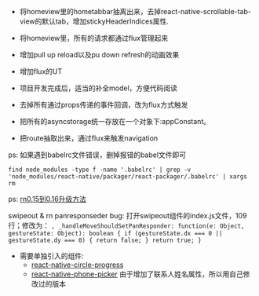 - 将homeview里的hometabbar抽离出来，去掉react-native-scrollable-tab-view的默认tab，增加stickyHeaderIndices属性.

- 将homeview里，所有的请求都通过flux管理起来

<WIP>

- 增加pull up reload以及pu down refresh的动画效果

- 增加flux的UT

- 项目开发完成后，适当的补全model，方便代码阅读

- 去掉所有通过props传递的事件回调，改为flux方式触发

- 把所有的asyncstorage统一存放在一个对象下:appConstant。

- 把route抽取出来，通过flux来触发navigation

ps: 如果遇到babelrc文件错误，删掉报错的babel文件即可

`find node_modules -type f -name '.babelrc' | grep -v 'node_modules/react-native/packager/react-packager/.babelrc' | xargs rm`

ps: [rn0.15到0.16升级方法](https://gist.github.com/plougsgaard/33297a026ed549d910af)

swipeout & rn panresponseder bug: 打开swipeout组件的index.js文件，109行；修改为：
`, _handleMoveShouldSetPanResponder: function(e: Object, gestureState: Object): boolean {
  if (gestureState.dx === 0 || gestureState.dy === 0) {
      return false;
    }
    return true;
  }`

  - 需要单独引入的组件:
    - [react-native-circle-progress](https://github.com/guodong000/react-native-circle-progress.git)
    - [react-native-phone-picker](git@github.com:daemonchen/react-native-phone-picker.git) 由于增加了联系人姓名属性，所以用自己修改过的版本